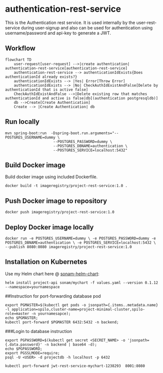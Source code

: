# authentication-rest-service

This is the Authentication rest service.  It is used internally by the 
user-rest-service during user-signup and also can be used for authentication
using username/password and api-key to generate a JWT.

## Workflow
```mermaid
flowchart TD
    user-request[user-request] -->|create authentication| authentication-rest-service[authentication-rest-service]
    authentication-rest-service --> authenticationIdExists{Does authenticationId already exists?}
    authenticationIdExists --> |Yes| Error[Throw Error]
    authenticationIdExists --> |No| CheckAuthIdExistAndFalse[Delete by authenticationId that is active false]
    CheckAuthIdExistAndFalse -->|Delete existing row that matches authenticationId and active is false|db[(authentication postgresqldb)]
    db -->Create[Create Authentication]       
    Create --> |Create Authentication| db
```

## Run locally

```
mvn spring-boot:run  -Dspring-boot.run.arguments="--POSTGRES_USERNAME=dummy \
                      --POSTGRES_PASSWORD=dummy \
                      --POSTGRES_DBNAME=authentication \
                      --POSTGRES_SERVICE=localhost:5432"
```
 
 
## Build Docker image

Build docker image using included Dockerfile.


`docker build -t imageregistry/project-rest-service:1.0 .` 

## Push Docker image to repository

`docker push imageregistry/project-rest-service:1.0`

## Deploy Docker image locally

`docker run -e POSTGRES_USERNAME=dummy \
 -e POSTGRES_PASSWORD=dummy -e POSTGRES_DBNAME=authentication \
  -e POSTGRES_SERVICE=localhost:5432 \
 --publish 8080:8080 imageregistry/project-rest-service:1.0`


## Installation on Kubernetes
Use my Helm chart here @ [sonam-helm-chart](https://github.com/sonamsamdupkhangsar/sonam-helm-chart):

```
helm install project-api sonam/mychart -f values.yaml --version 0.1.12 --namespace=yournamespace
```

##Instruction for port-forwarding database pod
```
export PGMASTER=$(kubectl get pods -o jsonpath={.items..metadata.name} -l application=spilo,cluster-name=project-minimal-cluster,spilo-role=master -n yournamesapce); 
echo $PGMASTER;
kubectl port-forward $PGMASTER 6432:5432 -n backend;
```

###Login to database instruction
```
export PGPASSWORD=$(kubectl get secret <SECRET_NAME> -o 'jsonpath={.data.password}' -n backend | base64 -d);
echo $PGPASSWORD;
export PGSSLMODE=require;
psql -U <USER> -d projectdb -h localhost -p 6432

```

`kubectl port-forward jwt-rest-service-mychart-1238293  8001:8080
`